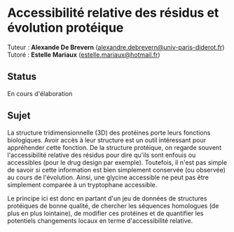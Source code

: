 # Accessibilité relative des résidus et évolution protéique
Tuteur : **Alexande De Brevern** (alexandre.debrevern@univ-paris-diderot.fr)
Tutoré : **Estelle Mariaux** (estelle.mariaux@hotmail.fr)

## Status 
En cours d'élaboration

## Sujet
La structure tridimensionnelle (3D) des protéines porte leurs fonctions biologiques. Avoir accès à leur structure est un outil intéressant pour appréhender cette fonction. De la structure protéique, on regarde souvent l'accessibilité relative des résidus pour dire qu'ils sont enfouis ou accessibles (pour le drug design par exemple). Toutefois, il n'est pas simple de savoir si cette information est bien simplement conservée (ou observée) au cours de l'évolution. Ainsi, une glycine accessible ne peut pas être simplement comparée à un tryptophane accessible.  

Le principe ici est donc en partant d'un jeu de données de structures protéiques de bonne qualité, de chercher les séquences homologues (de plus en plus lointaine), de modifier ces protéines et de quantifier les potentiels changements locaux en terme d'accessibilité relative.